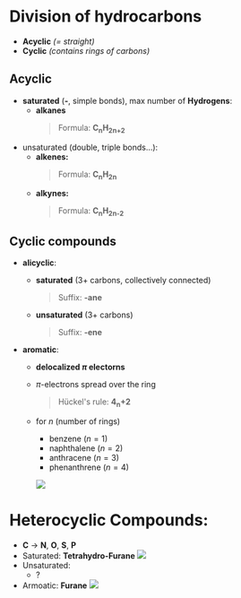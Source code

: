 # Division of hydrocarbons
- **Acyclic** *(= straight)*
- **Cyclic** *(contains rings of carbons)*

## Acyclic
- **saturated** (**-**, simple bonds), max number of **Hydrogens**:
    - **alkanes**
        > Formula: **C<sub>n</sub>H<sub>2n+2</sub>**
- unsaturated (double, triple bonds...):
    - **alkenes:**
        > Formula: **C<sub>n</sub>H<sub>2n</sub>**
    - **alkynes:**
        > Formula: **C<sub>n</sub>H<sub>2n-2</sub>**

## Cyclic compounds
- **alicyclic**:
    - **saturated** (3+ carbons, collectively connected)
        > Suffix: **-ane**
    - **unsaturated** (3+ carbons)
        > Suffix: **-ene**

- **aromatic**:
    - **delocalized $\pi$ electorns**
    - $\pi$-electrons spread over the ring
        > Hückel's rule: **4<sub>n</sub>+2**
    
    - for $n$ (number of rings)
        - benzene ($n = 1$)
        - naphthalene ($n = 2$)
        - anthracene ($n = 3$)
        - phenanthrene ($n = 4$)

        ![](https://cdn.numerade.com/ask_images/50928744fe0b486f9788fe8d9e1b6f65.jpg)

# Heterocyclic Compounds:
- **C** -> **N**, **O**, **S**, **P**
- Saturated: **Tetrahydro-Furane**
    ![](https://th.bing.com/th/id/OIP.yxmOu5FH7rSrT7UcPad08gAAAA?o=7rm=3&rs=1&pid=ImgDetMain&o=7&rm=3)
- Unsaturated:
    - ?
- Armoatic: **Furane**
    ![](https://tse1.explicit.bing.net/th/id/OIP.7iH95Vnn23xQRgYrjnKnEgHaHa?rs=1&pid=ImgDetMain&o=7&rm=3)